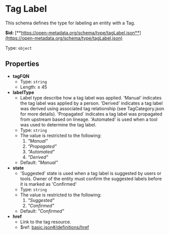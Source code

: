 # Tag Label

This schema defines the type for labeling an entity with a Tag.

**$id:** [**https://open-metadata.org/schema/type/tagLabel.json**](https://open-metadata.org/schema/type/tagLabel.json)

Type: `object`

## Properties

* **tagFQN**
  * Type: `string`
  * Length:  ≤ 45
* **labelType**
  * Label type describe how a tag label was applied. 'Manual' indicates the tag label was applied by a person. 'Derived' indicates a tag label was derived using associated tag relationship \(see TagCategory.json for more details\). 'Propagated\` indicates a tag label was propagated from upstream based on lineage. 'Automated' is used when a tool was used to determine the tag label.
  * Type: `string`
  * The value is restricted to the following: 
    1. _"Manual"_
    2. _"Propagated"_
    3. _"Automated"_
    4. _"Derived"_
  * Default: _"Manual"_
* **state**
  * 'Suggested' state is used when a tag label is suggested by users or tools. Owner of the entity must confirm the suggested labels before it is marked as 'Confirmed'
  * Type: `string`
  * The value is restricted to the following: 
    1. _"Suggested"_
    2. _"Confirmed"_
  * Default: _"Confirmed"_
* **href**
  * Link to the tag resource.
  * $ref: [basic.json\#/definitions/href](basic.md#types-definitions-in-this-schema)

